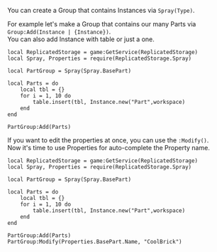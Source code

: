 You can create a Group that contains Instances via ```Spray(Type)```.

For example let's make a Group that contains our many Parts via ```Group:Add(Instance | {Instance})```.\
You can also add Instance with table or just a one.
```luau
local ReplicatedStorage = game:GetService(ReplicatedStorage)
local Spray, Properties = require(ReplicatedStorage.Spray)

local PartGroup = Spray(Spray.BasePart)

local Parts = do
    local tbl = {}
    for i = 1, 10 do
        table.insert(tbl, Instance.new("Part",workspace)
    end
end

PartGroup:Add(Parts)
```
If you want to edit the properties at once, you can use the ```:Modify()```.\
Now it's time to use Properties for auto-complete the Property name.
```luau
local ReplicatedStorage = game:GetService(ReplicatedStorage)
local Spray, Properties = require(ReplicatedStorage.Spray)

local PartGroup = Spray(Spray.BasePart)

local Parts = do
    local tbl = {}
    for i = 1, 10 do
        table.insert(tbl, Instance.new("Part",workspace)
    end
end

PartGroup:Add(Parts)
PartGroup:Modify(Properties.BasePart.Name, "CoolBrick")
```
